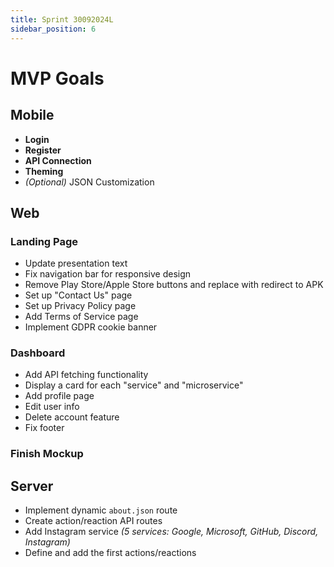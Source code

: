 ```yaml
---
title: Sprint 30092024L
sidebar_position: 6
---
```


# MVP Goals

## Mobile

- **Login**
- **Register**
- **API Connection**
- **Theming**
- *(Optional)* JSON Customization

## Web

### Landing Page

- Update presentation text
- Fix navigation bar for responsive design
- Remove Play Store/Apple Store buttons and replace with redirect to APK
- Set up "Contact Us" page
- Set up Privacy Policy page
- Add Terms of Service page
- Implement GDPR cookie banner

### Dashboard

- Add API fetching functionality
- Display a card for each "service" and "microservice"
- Add profile page
- Edit user info
- Delete account feature
- Fix footer

### Finish Mockup

## Server

- Implement dynamic `about.json` route
- Create action/reaction API routes
- Add Instagram service *(5 services: Google, Microsoft, GitHub, Discord, Instagram)*
- Define and add the first actions/reactions